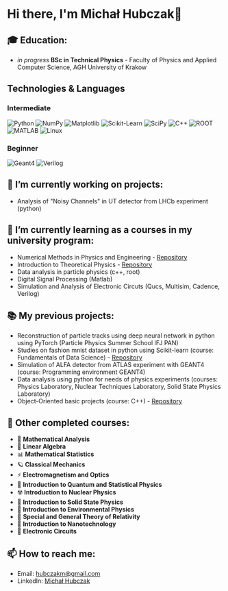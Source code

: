 # Hi there, I'm Michał Hubczak👋  

## 🎓 Education:
- *in progress* **BSc in Technical Physics** - Faculty of Physics and Applied Computer Science, AGH University of Krakow

## Technologies & Languages

### Intermediate
![Python](https://img.shields.io/badge/Python-3776AB?style=for-the-badge&logo=python&logoColor=white)
![NumPy](https://img.shields.io/badge/NumPy-013243?style=for-the-badge&logo=numpy&logoColor=white)
![Matplotlib](https://img.shields.io/badge/Matplotlib-11557C?style=for-the-badge&logo=matplotlib&logoColor=white)
![Scikit-Learn](https://img.shields.io/badge/Scikit--Learn-F7931E?style=for-the-badge&logo=scikit-learn&logoColor=white)
![SciPy](https://img.shields.io/badge/SciPy-8CAAE6?style=for-the-badge&logo=scipy&logoColor=white)
![C++](https://img.shields.io/badge/C++-00599C?style=for-the-badge&logo=c%2B%2B&logoColor=white)
![ROOT](https://img.shields.io/badge/ROOT-000000?style=for-the-badge&logo=cern&logoColor=white)
![MATLAB](https://img.shields.io/badge/MATLAB-0076A8?style=for-the-badge&logo=Mathworks&logoColor=white)
![Linux](https://img.shields.io/badge/Linux-FCC624?style=for-the-badge&logo=linux&logoColor=black)

### Beginner
![Geant4](https://img.shields.io/badge/Geant4-0A0A0A?style=for-the-badge&logo=data:image/svg+xml;base64,&logoColor=white)
![Verilog](https://img.shields.io/badge/Verilog-14354C?style=for-the-badge&logo=verilog&logoColor=white)


## 🔭 I’m currently working on projects:
- Analysis of "Noisy Channels" in UT detector from LHCb experiment (python)

## 🌱 I’m currently learning as a courses in my university program:
- Numerical Methods in Physics and Engineering - [Repository](https://github.com/Michau-H/numerical-methods-in-physics)
- Introduction to Theoretical Physics - [Repository](https://github.com/Michau-H/theoretical-physics)
- Data analysis in particle physics (c++, root)
- Digital Signal Processing (Matlab)
- Simulation and Analysis of Electronic Circuts (Qucs, Multisim, Cadence, Verilog)

## 📚 My previous projects:
- Reconstruction of particle tracks using deep neural network in python using PyTorch (Particle Physics Summer School IFJ PAN)
- Studies on fashion mnist dataset in python using Scikit-learn (course: Fundamentals of Data Science) - [Repository](https://github.com/Michau-H/Fundamentals-of-Data-Science)
- Simulation of ALFA detector from ATLAS experiment with GEANT4 (course: Programming environment GEANT4)
- Data analysis using python for needs of physics experiments (courses: Physics Laboratory, Nuclear Techniques Laboratory, Solid State Physics Laboratory)
- Object-Oriented basic projects (course: C++) - [Repository](https://github.com/Michau-H/object-oriented-cpp)

## 📘 Other completed courses:

- 🧮 **Mathematical Analysis**
- 🧊 **Linear Algebra**
- 📊 **Mathematical Statistics**
- 🪐 **Classical Mechanics**
- ⚡ **Electromagnetism and Optics**
- 🧿 **Introduction to Quantum and Statistical Physics**
- ☢️ **Introduction to Nuclear Physics**
- 🧱 **Introduction to Solid State Physics**
- 🌱 **Introduction to Environmental Physics**
- 🌌 **Special and General Theory of Relativity**
- 🧫 **Introduction to Nanotechnology**
- 🔌 **Electronic Circuits**




## 📫 How to reach me:
- Email: [hubczakm@gmail.com](mailto:hubczakm@gmail.com)
- LinkedIn: [Michał Hubczak](www.linkedin.com/in/michal-hubczak)
 <!--
## 📚 Some of my notable repositories:
- [Project 1 - Machine Learning Model](https://github.com/johndoe/project1)
- [Project 2 - Full-Stack Web App](https://github.com/johndoe/project2)
- [Project 3 - C++ Algorithm Library](https://github.com/johndoe/project3)

Feel free to check out my repositories and get in touch if you'd like to collaborate!

-->


